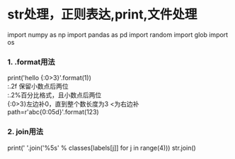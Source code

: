 # str处理，正则表达,print,文件处理
import numpy as np
import pandas as pd
import random
import glob
import os

### 1.  .format用法  
print('hello {:0>3}'.format(1))  
:.2f 保留小数点后两位  
:.2%百分比格式，且小数点后两位  
{:0>3}左边补0，直到整个数长度为3   <为右边补  
path=r'abc{0:05d}'.format(123)


### 2. join用法
print(' '.join('%5s' % classes[labels[j]] for j in range(4)))
str.join()

















































